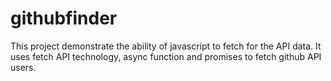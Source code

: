# githubfinder

This project demonstrate the ability of javascript to fetch for the API data.
It uses fetch API technology, async function and promises to fetch github API users.
